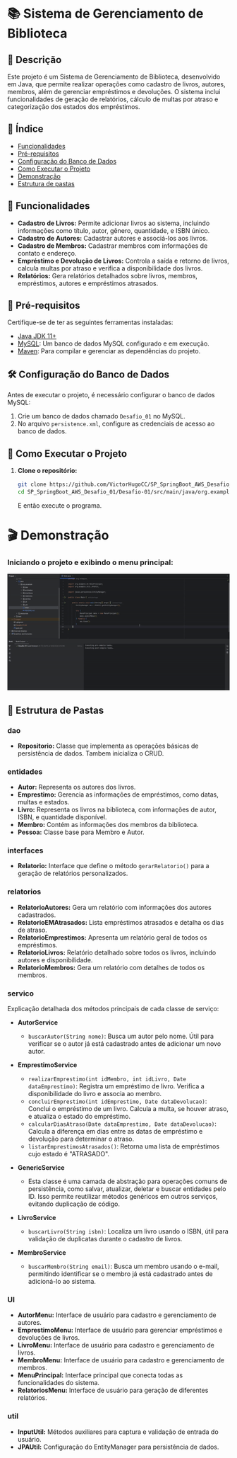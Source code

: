 # 📚 Sistema de Gerenciamento de Biblioteca

## 📝 Descrição

Este projeto é um Sistema de Gerenciamento de Biblioteca, desenvolvido em Java, que permite realizar operações como cadastro de livros, autores, membros, além de gerenciar empréstimos e devoluções. O sistema inclui funcionalidades de geração de relatórios, cálculo de multas por atraso e categorização dos estados dos empréstimos.

## 📑 Índice

- [Funcionalidades](#funcionalidades)
- [Pré-requisitos](#pré-requisitos)
- [Configuração do Banco de Dados](#configuração-do-banco-de-dados)
- [Como Executar o Projeto](#como-executar-o-projeto)
- [Demonstração](#demonstração)
- [Estrutura de pastas](#Estrutur-de-pastas)

## 🚀 Funcionalidades

- **Cadastro de Livros:** Permite adicionar livros ao sistema, incluindo informações como título, autor, gênero, quantidade, e ISBN único.
- **Cadastro de Autores:** Cadastrar autores e associá-los aos livros.
- **Cadastro de Membros:** Cadastrar membros com informações de contato e endereço.
- **Empréstimo e Devolução de Livros:** Controla a saída e retorno de livros, calcula multas por atraso e verifica a disponibilidade dos livros.
- **Relatórios:** Gera relatórios detalhados sobre livros, membros, empréstimos, autores e empréstimos atrasados.

## 🧰 Pré-requisitos

Certifique-se de ter as seguintes ferramentas instaladas:

- [Java JDK 11+](https://www.oracle.com/java/technologies/javase-jdk11-downloads.html)
- [MySQL](https://dev.mysql.com/downloads/installer/): Um banco de dados MySQL configurado e em execução.
- [Maven](https://maven.apache.org/install.html): Para compilar e gerenciar as dependências do projeto.

## 🛠 Configuração do Banco de Dados

Antes de executar o projeto, é necessário configurar o banco de dados MySQL:

1. Crie um banco de dados chamado `Desafio_01` no MySQL.
2. No arquivo `persistence.xml`, configure as credenciais de acesso ao banco de dados.

## 🚀 Como Executar o Projeto

1. **Clone o repositório:**

    ```bash
    git clone https://github.com/VictorHugoCC/SP_SpringBoot_AWS_Desafio_01.git
    cd SP_SpringBoot_AWS_Desafio_01/Desafio-01/src/main/java/org.example/main
    ```
   E então execute o programa.


<h1>🎬 Demonstração</h1>

### Iniciando o projeto e exibindo o menu principal: 
![Texto Alternativo](src/main/java/org/example/Media/GravaodeTela2024-10-06202144-ezgif.com-video-to-gif-converter.gif)

## 📂 Estrutura de Pastas

### dao

- **Repositorio:** Classe que implementa as operações básicas de persistência de dados. Tambem inicializa o CRUD.

### entidades
- **Autor:** Representa os autores dos livros.
- **Emprestimo:** Gerencia as informações de empréstimos, como datas, multas e estados.
- **Livro:** Representa os livros na biblioteca, com informações de autor, ISBN, e quantidade disponível.
- **Membro:** Contém as informações dos membros da biblioteca.
- **Pessoa:** Classe base para Membro e Autor.

### interfaces
- **Relatorio:** Interface que define o método `gerarRelatorio()` para a geração de relatórios personalizados.

### relatorios
- **RelatorioAutores:** Gera um relatório com informações dos autores cadastrados.
- **RelatorioEMAtrasados:** Lista empréstimos atrasados e detalha os dias de atraso.
- **RelatorioEmprestimos:** Apresenta um relatório geral de todos os empréstimos.
- **RelatorioLivros:** Relatório detalhado sobre todos os livros, incluindo autores e disponibilidade.
- **RelatorioMembros:** Gera um relatório com detalhes de todos os membros.

### servico
Explicação detalhada dos métodos principais de cada classe de serviço:

- **AutorService**
   - `buscarAutor(String nome)`: Busca um autor pelo nome. Útil para verificar se o autor já está cadastrado antes de adicionar um novo autor.

- **EmprestimoService**
   - `realizarEmprestimo(int idMembro, int idLivro, Date dataEmprestimo)`: Registra um empréstimo de livro. Verifica a disponibilidade do livro e associa ao membro.
   - `concluirEmprestimo(int idEmprestimo, Date dataDevolucao)`: Conclui o empréstimo de um livro. Calcula a multa, se houver atraso, e atualiza o estado do empréstimo.
   - `calcularDiasAtraso(Date dataEmprestimo, Date dataDevolucao)`: Calcula a diferença em dias entre as datas de empréstimo e devolução para determinar o atraso.
   - `listarEmprestimosAtrasados()`: Retorna uma lista de empréstimos cujo estado é "ATRASADO".

- **GenericService<T>**
   - Esta classe é uma camada de abstração para operações comuns de persistência, como salvar, atualizar, deletar e buscar entidades pelo ID. Isso permite reutilizar métodos genéricos em outros serviços, evitando duplicação de código.

- **LivroService**
   - `buscarLivro(String isbn)`: Localiza um livro usando o ISBN, útil para validação de duplicatas durante o cadastro de livros.

- **MembroService**
   - `buscarMembro(String email)`: Busca um membro usando o e-mail, permitindo identificar se o membro já está cadastrado antes de adicioná-lo ao sistema.

### UI
- **AutorMenu:** Interface de usuário para cadastro e gerenciamento de autores.
- **EmprestimoMenu:** Interface de usuário para gerenciar empréstimos e devoluções de livros.
- **LivroMenu:** Interface de usuário para cadastro e gerenciamento de livros.
- **MembroMenu:** Interface de usuário para cadastro e gerenciamento de membros.
- **MenuPrincipal:** Interface principal que conecta todas as funcionalidades do sistema.
- **RelatoriosMenu:** Interface de usuário para geração de diferentes relatórios.

### util
- **InputUtil:** Métodos auxiliares para captura e validação de entrada do usuário.
- **JPAUtil:** Configuração do EntityManager para persistência de dados.